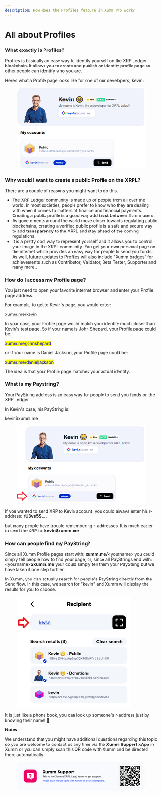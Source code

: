 ```yaml
---
description: How does the Profiles feature in Xumm Pro work?
---
```


# All about Profiles

### **What exactly is Profiles?**

Profiles is basically an easy way to identify yourself on the XRP Ledger blockchain. It allows you to create and publish an identity profile page so other people can identify who you are.&#x20;

Here’s what a Profile page looks like for one of our developers, Kevin:

<figure><img src="../../../../.gitbook/assets/Profile picture - Kevin -2.png" alt=""><figcaption></figcaption></figure>

### **Why would I want to create a public Profile on the XRPL?**

There are a couple of reasons you might want to do this.

* The XRP Ledger community is made up of people from all over the world. In most societies, people prefer to know who they are dealing with when it comes to matters of finance and financial payments. Creating a public profile is a good way add **trust** between Xumm users.
* As governments around the world move closer towards regulating public blockchains, creating a verified public profile is a safe and secure way to add **transparency** to the XRPL and stay ahead of the coming regulations.
* It is a pretty cool way to represent yourself and it allows you to control your image in the XRPL community. You get your own personal page on the internet which provides an easy way for people to send you funds. As well, future updates to Profiles will also include "Xumm badges" for achievements such as Contributor, Validator, Beta Tester, Supporter and many more..

### **How do I access my Profile page?**

You just need to open your favorite internet browser and enter your Profile page address.

For example, to get to Kevin's page, you would enter:&#x20;

[xumm.me/kevin](https://xumm.me/kevin)

In your case, your Profile page would match your identity much closer than Kevin's test page. So if your name is John Shepard, your Profile page could be:

<mark style="color:blue;">xumm.me/johnshepard</mark>

or if your name is Daniel Jackson, your Profile page could be:

<mark style="color:blue;">xumm.me/danieljackson</mark>

The idea is that your Profile page matches your actual identity.

### What is my Paystring?

Your PayString address is an easy way for people to send you funds on the XRP Ledger.

In Kevin's case, his PayString is:

kevin$xumm.me

<figure><img src="../../../../.gitbook/assets/Profiles - Kevin.png" alt=""><figcaption></figcaption></figure>

If you wanted to send XRP to Kevin account, you could always enter his r-address: **rUBvs5S....**

but many people have trouble remembering r-addresses. It is much easier to send the XRP to: **kevin$xumm.me**&#x20;

### How can people find my PayString?

Since all Xumm Profile pages start with: **xumm.me/**\<yourname> you could simply tell people how to find your page, or, since all PayStrings end with: \<yourname>**$xumm.me** your could simply tell them your PayString but we have taken it one step further.

In Xumm, you can actually search for people's PayString directly from the Send flow. In this case, we search for "kevin" and Xumm will display the results for you to choose.

<figure><img src="../../../../.gitbook/assets/Profiles - Search.png" alt=""><figcaption></figcaption></figure>

It is just like a phone book, you can look up someone's r-address just by knowing their name!  🎉



**Notes**

We understand that you might have additional questions regarding this topic so you are welcome to contact us any time via the **Xumm Support xApp** in Xumm or you can simply scan this QR code with Xumm and be directed there automatically.

<figure><img src="../../../../.gitbook/assets/Support banner Xumm.png" alt=""><figcaption></figcaption></figure>

